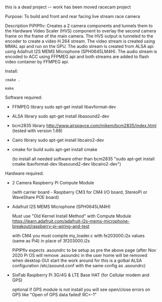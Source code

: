 this is a dead project -- work has been moved racecam project

Purpose: To build and front and rear facing live stream race camera

Description PiPIPflv: Creates a 2 camera components and tunnels them to the 
Hardware Video Scaler (HVS) component to overlay the second camera 
frame on the frame of the main camera. The HVS output is tunneled to 
the encoder to create a video H.264 stream.  The video stream is 
created using MMAL api and run on the GPU.  The audio stream is 
created from ALSA api using Adafruit I2S MEMS Microphone 
(SPH0645LM4H).  The audio stream is encoded to ACC using FFPMEG api 
and both streams are added to flash video container by FFMPEG api.


Install: 

	cmake .
	
	make 

Software required:
* FFMPEG library sudo apt-get install libavformat-dev
* ALSA library sudo apt-get install libasound2-dev
* bcm2835 library http://www.airspayce.com/mikem/bcm2835/index.html (tested with version 1.68)
* Cairo library sudo apt-get install libcairo2-dev
* cmake for build sudo apt-get install cmake

  	(to install all needed software other than bcm2835 "sudo apt-get install cmake ibavformat-dev libasound2-dev libcairo2-dev")

Hardware required:
* 2 Camera Raspberry Pi Compute Module 

	(with carrier board - Raspberry CM3 for CM4 I/O board, StereoPi or WaveShare POE board)
* Adafruit I2S MEMS Microphone (SPH0645LM4H) 

	Must use "Old Kernel Install Method" with Compute Module https://learn.adafruit.com/adafruit-i2s-mems-microphone-breakout/raspberry-pi-wiring-and-test
	
	with CM4 you must compile my_loader.c with fe203000.i2s values (same as Pi4) in place of 3f203000.i2s
	
	PiPIPflv expects .asoundrc to be setup as pre the above page (after Nov 2020 Pi OS will remove .asoundrc in the user home will be removed when desktop GUI start the work around for this is a golbal ALSA configuration /etc/asound.conf with the same config as .asoundrc)
	
* SixFab Raspberry Pi 3G/4G & LTE Base HAT (for Cellular modem and GPS) 

	optional if GPS module is not install you will see open/close errors on GPS like "Open of GPS data failed! RC=-1"



